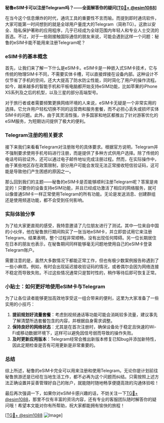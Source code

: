 **秘魯eSIM卡可以注册Telegram吗？——全面解答你的疑问[[TG💪+ @esim1088](https://t.me/s/esim1088)]**

在当今这个信息爆炸的时代，通讯工具的重要性不言而喻。而提到即时通讯软件，大家可能第一时间想到的就是全球用户量庞大的Telegram（简称TG）。这款以安全、隐私保护著称的应用程序，几乎已经成为全球范围内年轻人和专业人士交流的首选。不过，对于一些刚接触国际通信的朋友来说，可能会遇到这样一个问题：秘鲁的eSIM卡能不能用来注册Telegram呢？

### eSIM卡的基本概念

首先，让我们来了解一下什么是eSIM卡。eSIM卡是一种嵌入式SIM卡技术，它与传统的物理SIM卡不同，不需要实体卡槽，可以直接焊接在设备内部。这种设计不仅节省了手机的空间，还大大提高了防水防尘性能，同时简化了用户的操作流程。如今，越来越多的智能手机和平板电脑都开始支持eSIM功能，比如苹果的iPhone XS系列及之后的机型，以及三星的部分高端型号。

对于旅行者或者需要频繁更换网络环境的人来说，eSIM卡无疑是一个非常实用的选择。它允许用户轻松切换不同的运营商和服务套餐，而不必担心丢失或损坏实体SIM卡的问题。此外，由于其灵活性强，许多国家和地区都推出了针对游客优化的eSIM服务，为短期访问提供了极大的便利。

### Telegram注册的相关要求

接下来我们来看看Telegram对注册账号的具体要求。根据官方说明，Telegram并不强制要求使用手机号码进行注册，而是提供了多种方式供用户选择。除了传统的电话号码验证外，还可以通过电子邮件地址完成注册过程。然而，在实际操作中，由于某些地区存在政策限制，部分用户可能会发现无法正常接收短信验证码，这可能是导致他们产生困惑的原因之一。

那么回到我们的主题——秘鲁的eSIM卡是否能够顺利注册Telegram呢？答案是肯定的！只要你的设备支持eSIM功能，并且已经成功激活了相应的网络服务，就可以像普通SIM卡一样正常使用Telegram的所有功能。无论是发送消息、创建群组还是使用频道功能，都不会受到任何影响。

### 实际体验分享

为了给大家更直观的感受，我特意邀请了几位朋友进行了测试。其中一位来自中国的小伙伴，他在秘鲁旅行期间购买了一张当地eSIM卡，并立即尝试用它来注册Telegram。结果表明，整个过程非常顺畅，没有出现任何障碍。另一位长期居住在日本的朋友也表示，在秘鲁期间同样能够毫无问题地使用自己的eSIM卡登录Telegram账户。

需要注意的是，虽然大多数情况下都能正常工作，但也有极少数案例报告称遇到了一些小麻烦。例如，有时会出现延迟接收验证码的情况，或者偶尔会因为网络连接不稳定而导致失败。不过这些情况通常只是暂时性的，稍作等待后即可恢复正常。

### 小贴士：如何更好地使用eSIM卡与Telegram

为了让各位读者能够更加高效地享受这一组合带来的便利，这里为大家准备了一些实用的小技巧：

1. **提前规划好流量套餐**：考虑到视频通话等功能可能会消耗较多流量，建议事先了解清楚所选套餐包含的内容，并根据自身需求调整。
2. **保持良好的网络状态**：尤其是在首次注册时，确保设备处于稳定且快速的Wi-Fi或移动数据环境下，这样可以避免因信号弱而导致的操作失败。
3. **及时更新应用版本**：Telegram经常会推出新版本修复已知bug并添加新特性，因此定期检查是否有可用更新是非常重要的。

### 总结

综上所述，秘鲁的eSIM卡完全可以用来注册和使用Telegram。无论你是计划前往秘鲁旅游还是已经在当地生活工作，都不必再为这个问题而纠结。只需按照上述方法正确设置并妥善管理好自己的账户，就能随时随地畅享便捷高效的沟通体验啦！

最后再次强调一下，如果你对eSIM卡感兴趣的话，不妨关注一下[TG💪+ @esim1088](https://t.me/s/esim1088)，那里不仅有丰富的资讯内容，还有专业的客服团队随时解答你的疑问哦！希望本文能对你有所帮助，祝大家都能拥有愉快的旅程！

[[TG💪+ @esim1088](https://t.me/s/esim1088) ![Image](https://i.postimg.cc/4NQfJmqS/Snipaste-2025-05-13-00-14-12.png)]